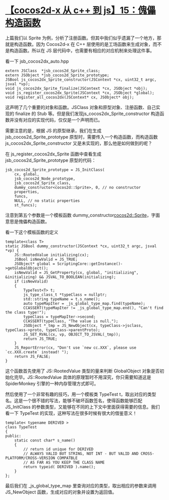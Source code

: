 # [【cocos2d-x 从 c++ 到 js】15：傀儡构造函数](http://goldlion.blog.51cto.com/4127613/1357886)

上篇我们以 Sprite 为例，分析了注册函数。但其中我们似乎遗漏了一个地方，那就是构造函数。因为 Cocos2d-x 在 C++ 层使用的是工场函数来生成对象，而不是构造函数。所以在 JS 层代码中，也需要有相应的对应机制来处理这件事。

看一下 jsb_cocos2dx_auto.hpp

```
extern JSClass  *jsb_cocos2d_Sprite_class;
extern JSObject *jsb_cocos2d_Sprite_prototype;
JSBool js_cocos2dx_Sprite_constructor(JSContext *cx, uint32_t argc, jsval *vp);
void js_cocos2dx_Sprite_finalize(JSContext *cx, JSObject *obj);
void js_register_cocos2dx_Sprite(JSContext *cx, JSObject *global);
void register_all_cocos2dx(JSContext* cx, JSObject* obj);
```

这声明了几个重要的对象和函数。JSClass 对象和原型对象、注册函数、自己实现的 finalize 的 Stub 等。但是我们发现js_cocos2dx_Sprite_constructor 构造函数并没有对应的实现代码，仅仅是一个声明而已。

需要注意的是，根据 JS 的原型继承，我们在生成 jsb_cocos2d_Sprite_prototype 原型时，需要传入一个构造函数，而构造函数 js_cocos2dx_Sprite_constructor 又是未实现的，那么他是如何做到的呢？

在 js_register_cocos2dx_Sprite 函数中查看生成 jsb_cocos2d_Sprite_prototype 原型的代码：

```
jsb_cocos2d_Sprite_prototype = JS_InitClass(
    cx, global,
    jsb_cocos2d_Node_prototype,
    jsb_cocos2d_Sprite_class,
    dummy_constructor<cocos2d::Sprite>, 0, // no constructor
    properties,
    funcs,
    NULL, // no static properties
    st_funcs);
```

注意到第五个参数是一个模板函数  dummy_constructor<cocos2d::Sprite>，字面意思是傀儡构造函数。

看一下这个模板函数的定义

```
template<class T>
static JSBool dummy_constructor(JSContext *cx, uint32_t argc, jsval *vp) {
    JS::RootedValue initializing(cx);
    JSBool isNewValid = JS_TRUE;
    JSObject* global = ScriptingCore::getInstance()->getGlobalObject();
    isNewValid = JS_GetProperty(cx, global, "initializing", &initializing) && JSVAL_TO_BOOLEAN(initializing);
    if (isNewValid)
    {
        TypeTest<T> t;
        js_type_class_t *typeClass = nullptr;
        std::string typeName = t.s_name();
        auto typeMapIter = _js_global_type_map.find(typeName);
        CCASSERT(typeMapIter != _js_global_type_map.end(), "Can't find the class type!");
        typeClass = typeMapIter->second;
        CCASSERT(typeClass, "The value is null.");
        JSObject *_tmp = JS_NewObject(cx, typeClass->jsclass, typeClass->proto, typeClass->parentProto);
        JS_SET_RVAL(cx, vp, OBJECT_TO_JSVAL(_tmp));
        return JS_TRUE;
    }
    JS_ReportError(cx, "Don't use `new cc.XXX`, please use `cc.XXX.create` instead! ");
    return JS_FALSE;
}
```

这个函数首先使用了 JS::RootedValue 类型的量来判断 GlobalObject 对象是否初始化完毕。JS::RootedValue 具体的原理暂时不用深究，你只需要知道这是 SpiderMonkey 引擎的一种内存管理方式即可。

然后使用了一个非常有趣的技巧，用一个模板类 TypeTest<T> t，取出对应的类型名。这是一个很不错的写法，能够不破坏函数签名，使得函数能够匹配 JS_InitClass 的参数类型，又能够在不同的上下文中里面获得需要的信息。我们看一下 TypeTest 的实现，这种写法在很多时候有很大的借鉴意义！

```
template< typename DERIVED >
class TypeTest
{
public:
    static const char* s_name()
    {
        // return id unique for DERIVED
        // ALWAYS VALID BUT STRING, NOT INT - BUT VALID AND CROSS-PLATFORM/CROSS-VERSION COMPATBLE
        // AS FAR AS YOU KEEP THE CLASS NAME
        return typeid( DERIVED ).name();
    }
};
```

最后我们在 _js_global_type_map 里查询对应的类型，取出相应的参数来调用 JS_NewObject 函数，生成对应的对象并设置为返回值。

